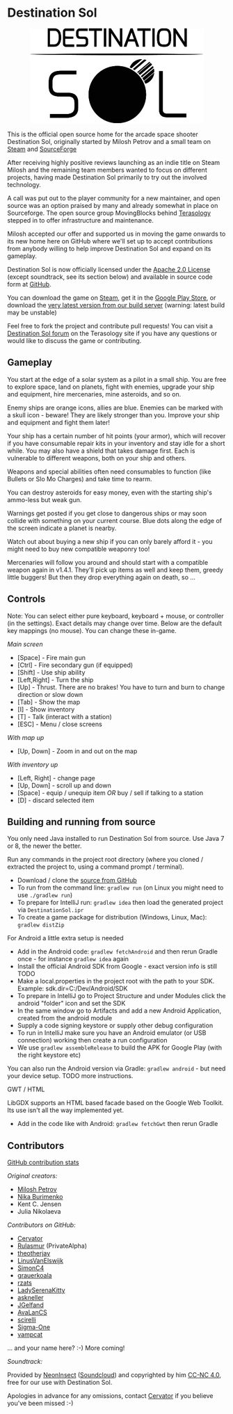 Destination Sol
==========

<p align="center"><img src="/main/imgSrcs/ui/title.png" alt="Destination Sol"/></p>

This is the official open source home for the arcade space shooter Destination Sol, originally started by Milosh Petrov and a small team on [Steam](http://store.steampowered.com/app/342980/) and [SourceForge](http://sourceforge.net/projects/destinationsol)

After receiving highly positive reviews launching as an indie title on Steam Milosh and the remaining team members wanted to focus on different projects, having made Destination Sol primarily to try out the involved technology.

A call was put out to the player community for a new maintainer, and open source was an option praised by many and already somewhat in place on Sourceforge. The open source group MovingBlocks behind [Terasology](http://terasology.org) stepped in to offer infrastructure and maintenance.

Milosh accepted our offer and supported us in moving the game onwards to its new home here on GitHub where we'll set up to accept contributions from anybody willing to help improve Destination Sol and expand on its gameplay.

Destination Sol is now officially licensed under the [Apache 2.0 License](http://www.apache.org/licenses/LICENSE-2.0.html) (except soundtrack, see its section below) and available in source code form at [GitHub](https://github.com/MovingBlocks/DestinationSol).

You can download the game on [Steam](http://store.steampowered.com/app/342980/), get it in the [Google Play Store](https://play.google.com/store/apps/details?id=com.miloshpetrov.sol2.android&hl=en), or download the [very latest version from our build server](http://jenkins.terasology.org/job/DestinationSol/lastSuccessfulBuild/artifact/desktop/build/distributions/DestinationSol.zip) (warning: latest build may be unstable)

Feel free to fork the project and contribute pull requests! You can visit a [Destination Sol forum](http://forum.terasology.org/forum/destination-sol.57/) on the Terasology site if you have any questions or would like to discuss the game or contributing.

Gameplay
--------

You start at the edge of a solar system as a pilot in a small ship. You are free to explore space, land on planets, fight with enemies, upgrade your ship and equipment, hire mercenaries, mine asteroids, and so on.

Enemy ships are orange icons, allies are blue. Enemies can be marked with a skull icon - beware! They are likely stronger than you. Improve your ship and equipment and fight them later!

Your ship has a certain number of hit points (your armor), which will recover if you have consumable repair kits in your inventory and stay idle for a short while. You may also have a shield that takes damage first. Each is vulnerable to different weapons, both on your ship and others.

Weapons and special abilities often need consumables to function (like Bullets or Slo Mo Charges) and take time to rearm.

You can destroy asteroids for easy money, even with the starting ship's ammo-less but weak gun.

Warnings get posted if you get close to dangerous ships or may soon collide with something on your current course. Blue dots along the edge of the screen indicate a planet is nearby.

Watch out about buying a new ship if you can only barely afford it - you might need to buy new compatible weaponry too!

Mercenaries will follow you around and should start with a compatible weapon again in v1.4.1. They'll pick up items as well and keep them, greedy little buggers! But then they drop everything again on death, so ...

Controls
--------

Note: You can select either pure keyboard, keyboard + mouse, or controller (in the settings). Exact details may change over time. Below are the default key mappings (no mouse). You can change these in-game.

*Main screen*

* [Space] - Fire main gun
* [Ctrl] - Fire secondary gun (if equipped)
* [Shift] - Use ship ability
* [Left,Right] - Turn the ship
* [Up] - Thrust. There are no brakes! You have to turn and burn to change direction or slow down
* [Tab] - Show the map
* [I] - Show inventory
* [T] - Talk (interact with a station)
* [ESC] - Menu / close screens

*With map up*

* [Up, Down] - Zoom in and out on the map

*With inventory up*

* [Left, Right] - change page
* [Up, Down] - scroll up and down
* [Space] - equip / unequip item *OR* buy / sell if talking to a station
* [D] - discard selected item


Building and running from source
--------

You only need Java installed to run Destination Sol from source. Use Java 7 or 8, the newer the better.

Run any commands in the project root directory (where you cloned / extracted the project to, using a command prompt / terminal).

* Download / clone the [source from GitHub](https://github.com/MovingBlocks/DestinationSol)
* To run from the command line: `gradlew run` (on Linux you might need to use `./gradlew run`)
* To prepare for IntelliJ run: `gradlew idea` then load the generated project via `DestinationSol.ipr`
* To create a game package for distribution (Windows, Linux, Mac): `gradlew distZip`

For Android a little extra setup is needed

* Add in the Android code: `gradlew fetchAndroid` and then rerun Gradle once - for instance `gradlew idea` again
* Install the official Android SDK from Google - exact version info is still TODO
* Make a local.properties in the project root with the path to your SDK. Example: sdk.dir=C\:/Dev/Android/SDK
* To prepare in IntelliJ go to Project Structure and under Modules click the android "folder" icon and set the SDK
* In the same window go to Artifacts and add a new Android Application, created from the android module
* Supply a code signing keystore or supply other debug configuration
* To run in IntelliJ make sure you have an Android emulator (or USB connection) working then create a run configuration
* We use `gradlew assembleRelease` to build the APK for Google Play (with the right keystore etc)

You can also run the Android version via Gradle: `gradlew android` - but need your device setup. TODO more instructions.

GWT / HTML

LibGDX supports an HTML based facade based on the Google Web Toolkit. Its use isn't all the way implemented yet.

* Add in the code like with Android: `gradlew fetchGwt` then rerun Gradle

Contributors
------------
[GitHub contribution stats](https://github.com/MovingBlocks/DestinationSol/graphs/contributors)

*Original creators:*

* [Milosh Petrov](https://github.com/miloshpetrov)
* [Nika Burimenko](https://github.com/NoiseDoll)
* Kent C. Jensen
* Julia Nikolaeva

*Contributors on GitHub:*

* [Cervator](https://github.com/Cervator)
* [Rulasmur](https://github.com/Rulasmur) (PrivateAlpha)
* [theotherjay](https://github.com/theotherjay)
* [LinusVanElswijk](https://github.com/LinusVanElswijk)
* [SimonC4](https://github.com/SimonC4)
* [grauerkoala](https://github.com/grauerkoala)
* [rzats](https://github.com/rzats)
* [LadySerenaKitty](https://github.com/LadySerenaKitty)
* [askneller](https://github.com/askneller)
* [JGelfand](https://github.com/JGelfand)
* [AvaLanCS](https://github.com/Avalancs)
* [scirelli](https://github.com/scirelli)
* [Sigma-One](https://github.com/Sigma-One)
* [vampcat](https://github.com/vampcat)

... and your name here? :-) More coming!

*Soundtrack:*

Provided by [NeonInsect](https://github.com/NeonInsect) ([Soundcloud](https://soundcloud.com/neon-insect)) and copyrighted by him [CC-NC 4.0](https://creativecommons.org/licenses/by-nc/4.0/), free for our use with Destination Sol.

Apologies in advance for any omissions, contact [Cervator](http://forum.terasology.org/members/cervator.2/) if you believe you've been missed :-)
